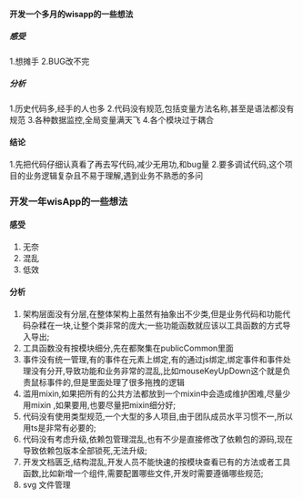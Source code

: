 #### 开发一个多月的wisapp的一些想法

##### 感受
1.想摊手
2.BUG改不完

##### 分析
1.历史代码多,经手的人也多
2.代码没有规范,包括变量方法名称,甚至是语法都没有规范
3.各种数据监控,全局变量满天飞
4.各个模块过于耦合

#### 结论
1.先把代码仔细认真看了再去写代码,减少无用功,和bug量
2.要多调试代码,这个项目的业务逻辑复杂且不易于理解,遇到业务不熟悉的多问


### 开发一年wisApp的一些想法

#### 感受
1. 无奈
2. 混乱
3. 低效

#### 分析

1. 架构层面没有分层,在整体架构上虽然有抽象出不少类,但是业务代码和功能代码杂糅在一块,让整个类非常的庞大;一些功能函数就应该以工具函数的方式导入导出;
2. 工具函数没有按模块细分,先在都聚集在publicCommon里面
3. 事件没有统一管理,有的事件在元素上绑定,有的通过js绑定,绑定事件和事件处理没有分开,导致功能和业务非常的混乱,比如mouseKeyUpDown这个就是负责鼠标事件的,但是里面处理了很多拖拽的逻辑
4. 滥用mixin,如果把所有的公共方法都放到一个mixin中会造成维护困难,尽量少用mixin ,如果要用,也要尽量把mixin细分好;
5. 代码没有使用类型规范,一个大型的多人项目,由于团队成员水平习惯不一,所以用ts是非常有必要的;
6. 代码没有考虑升级,依赖包管理混乱,也有不少是直接修改了依赖包的源码,现在导致依赖包版本全部锁死,无法升级;
7. 开发文档匮乏,结构混乱,开发人员不能快速的按模块查看已有的方法或者工具函数,比如新增一个组件,需要配置哪些文件,开发时需要遵循哪些规范;
8. svg 文件管理

